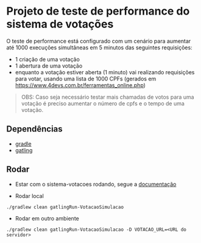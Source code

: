 # Projeto de teste de performance do sistema de votações

O teste de performance está configurado com um cenário para aumentar até 1000 execuções simultâneas em 5 minutos das seguintes requisições:

- 1 criação de uma votação 
- 1 abertura de uma votação
- enquanto a votação estiver aberta (1 minuto) vai realizando requisições para votar, usando uma lista de 1000 CPFs (gerados em https://www.4devs.com.br/ferramentas_online.php)

> OBS: Caso seja necessário testar mais chamadas de votos para uma votação é preciso aumentar o número de cpfs e o tempo de uma votação.

## Dependências

- [gradle](http://gradle.org/)
- [gatling](http://gatling.io/)

## Rodar

- Estar com o sistema-votacoes rodando, segue a [documentação](../sistema-votacoes/README.md)

- Rodar local
```shell
./gradlew clean gatlingRun-VotacaoSimulacao
```

- Rodar em outro ambiente
```shell
./gradlew clean gatlingRun-VotacaoSimulacao -D VOTACAO_URL=<URL do servidor>
```
